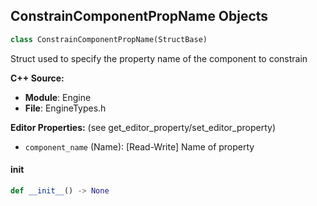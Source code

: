 ## ConstrainComponentPropName Objects

```python
class ConstrainComponentPropName(StructBase)
```

Struct used to specify the property name of the component to constrain

**C++ Source:**

- **Module**: Engine
- **File**: EngineTypes.h

**Editor Properties:** (see get_editor_property/set_editor_property)

- ``component_name`` (Name):  [Read-Write] Name of property

<a id="unreal.ConstrainComponentPropName.__init__"></a>

#### __init__

```python
def __init__() -> None
```

<a id="unreal.ConstraintInstanceBase"></a>